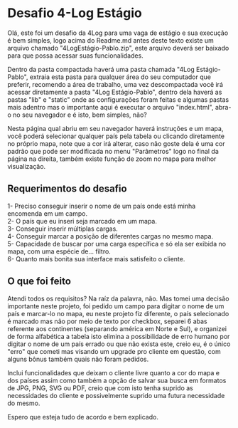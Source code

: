# Desafio 4-Log Estágio

Olá, este foi um desafio da 4Log para uma vaga de estágio e sua execução é bem simples, logo acima do Readme.md antes deste texto existe um arquivo chamado "4LogEstágio-Pablo.zip", este arquivo deverá ser baixado para que possa acessar suas funcionalidades.

Dentro da pasta compactada haverá uma pasta chamada "4Log Estágio-Pablo", extraia esta pasta para qualquer área do seu computador que preferir, recomendo a área de trabalho, uma vez descompactada você irá acessar diretamente a pasta "4Log Estágio-Pablo", dentro dela haverá as pastas "lib" e "static" onde as configurações foram feitas e algumas pastas mais adentro mas o importante aqui é executar o arquivo "index.html", abra-o no seu navegador e é isto, bem simples, não?

Nesta página qual abriu em seu navegador haverá instruções e um mapa, você poderá selecionar qualquer país pela tabela ou clicando diretamente no próprio mapa, note que a cor irá alterar, caso não goste dela é uma cor padrão que pode ser modificada no menu "Parâmetros" logo no final da página na direita, também existe função de zoom no mapa para melhor visualização.

## Requerimentos do desafio

1- Preciso conseguir inserir o nome de um país onde está minha encomenda em um campo.<br>
2- O país que eu inseri seja marcado em um mapa.<br>
3- Conseguir inserir múltiplas cargas.<br>
4- Conseguir marcar a posição de diferentes cargas no mesmo mapa.<br>
5- Capacidade de buscar por uma carga específica e só ela ser exibida no mapa, com uma espécie de... filtro.<br>
6- Quanto mais bonita sua interface mais satisfeito o cliente.<br>

## O que foi feito

Atendi todos os requisitos? Na raíz da palavra, não. Mas tomei uma decisão importante neste projeto, foi pedido um campo para digitar o nome de um país e marcar-lo no mapa, eu neste projeto fiz diferente, o país selecionado é marcado mas não por meio de texto por checkbox, separei 6 abas referente aos continentes (separando américa em Norte e Sul), e organizei de forma alfabética a tabela isto elimina a possibilidade de erro humano por digitar o nome de um país errado ou que não exista este, creio eu, é o único "erro" que cometi mas visando um upgrade pro cliente em questão, com alguns bônus também quais não foram pedidos.

Inclui funcionalidades que deixam o cliente livre quanto a cor do mapa e dos países assim como também a opção de salvar sua busca em formatos de JPG, PNG, SVG ou PDF, creio que com isto tenha suprido as necessidades do cliente e possivelmente suprido uma futura necessidade do mesmo.

Espero que esteja tudo de acordo e bem explicado.
